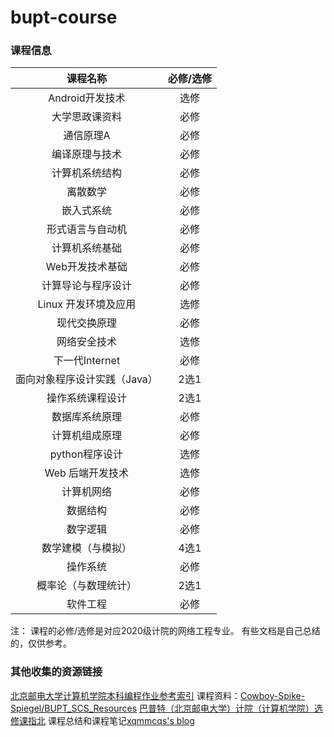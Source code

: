 # bupt-course

### 课程信息
| 课程名称 | 必修/选修 |
| :----: | :----: |
| Android开发技术 | 选修 |
| 大学思政课资料 | 必修 |
| 通信原理A | 必修 |
| 编译原理与技术 | 必修 |
| 计算机系统结构 | 必修 |
| 离散数学 | 必修 |
| 嵌入式系统 | 必修 |
| 形式语言与自动机 | 必修 |
| 计算机系统基础 | 必修 |
| Web开发技术基础 | 必修 |
| 计算导论与程序设计 |  必修 |
| Linux 开发环境及应用 | 选修 |
| 现代交换原理 | 必修 |
| 网络安全技术 | 选修 |
| 下一代Internet | 必修 |
| 面向对象程序设计实践（Java） | 2选1 |
| 操作系统课程设计 | 2选1 |
| 数据库系统原理 | 必修 |
| 计算机组成原理 | 必修 |
| python程序设计 | 选修 |
| Web 后端开发技术 | 选修 |
| 计算机网络 | 必修 |
| 数据结构 | 必修 |
| 数字逻辑 | 必修 |
| 数学建模（与模拟） | 4选1 |
| 操作系统 | 必修 |
| 概率论（与数理统计） | 2选1 |
| 软件工程 | 必修 |

注：
课程的必修/选修是对应2020级计院的网络工程专业。
有些文档是自己总结的，仅供参考。

### 其他收集的资源链接
[北京邮电大学计算机学院本科编程作业参考索引](https://github.com/brupst/awesome-bupt-scs)
课程资料：[Cowboy-Spike-Spiegel/BUPT_SCS_Resources](https://github.com/Cowboy-Spike-Spiegel/BUPT_SCS_Resources)
[巴普特（北京邮电大学）计院（计算机学院）选修课指北](https://github.com/oneliey/BUPT-SCS-Courses?tab=readme-ov-file)
课程总结和课程笔记[xqmmcqs's blog](https://blog.xqmmcqs.com)
